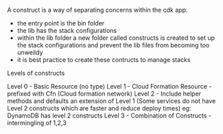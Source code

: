 A construct is a way of separating concerns within the cdk app.

- the entry point is the bin folder 
- the lib has the stack configurations
- within the lib folder a new folder called constructs is created to set up the stack configurations and prevent the lib files from becoming too unweildy
- it is best practice to create these contructs to manage stacks

Levels of constructs

Level 0 - Basic Resource (no type)
Level 1 - Cloud Formation Resource - prefixed with Cfn (Cloud formation network)
Level 2 - Include helper methods and defaults an extension of Level 1 (Some services do not have Level 2 constructs which are faster and reduce deploy times) eg: DynamoDB has level 2 constructs
Level 3 - Combination of Constructs - intermingling of 1,2,3